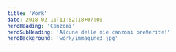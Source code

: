 ```yaml
---
title: 'Work'
date: 2018-02-10T11:52:18+07:00
heroHeading: 'Canzoni'
heroSubHeading: 'Alcune delle mie canzoni preferite!'
heroBackground: 'work/immagine3.jpg'
---
```

